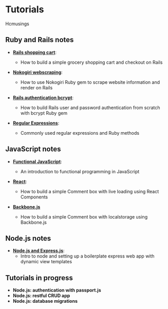 # Tutorials
Hcmusings

## Ruby and Rails notes
- [**Rails shopping cart**](Rails_Shopping_Cart.md):
  - How to build a simple grocery shopping cart and checkout on Rails

- [**Nokogiri webscraping**](Nokogiri_Webscraping.md):
  - How to use Nokogiri Ruby gem to scrape website information and render on Rails

- [**Rails authentication bcrypt**](rails_authentication.md):
  - How to build Rails user and password authentication from scratch with bcrypt Ruby gem

- [**Regular Expressions**](regular_expressions.md):
  - Commonly used regular expressions and Ruby methods

## JavaScript notes
- [**Functional JavaScript**](functional_js.md):
  - An introduction to functional programming in JavaScript

- [**React**](react_view.md):
  - How to build a simple Comment box with live loading using React Components

- [**Backbone.js**](backbonejs.md)
  - How to build a simple Comment box with localstorage using Backbone.js

## Node.js notes
- [**Node.js and Express.js**](node_express_intro.md):
  - Intro to node and setting up a boilerplate express web app with dynamic view templates

## Tutorials in progress
- **Node.js: authentication with passport.js**
- **Node.js: restful CRUD app**
- **Node.js: database migrations**
